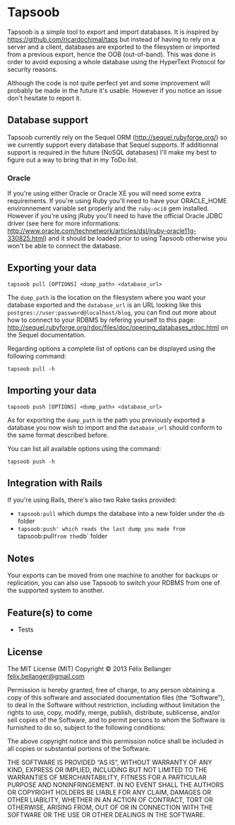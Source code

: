 # Tapsoob

Tapsoob is a simple tool to export and import databases. It is inspired by <https://github.com/ricardochimal/taps> but instead of having to rely on a server and a client, databases are exported to the filesystem or imported from a previous export, hence the OOB (out-of-band). This was done in order to avoid exposing a whole database using the HyperText Protocol for security reasons.

Although the code is not quite perfect yet and some improvement will probably be made in the future it's usable. However if you notice an issue don't hesitate to report it.


## Database support

Tapsoob currently rely on the Sequel ORM (<http://sequel.rubyforge.org/>) so we currently support every database that Sequel supports. If additionnal support is required in the future (NoSQL databases) I'll make my best to figure out a way to bring that in my ToDo list.

### Oracle

If you're using either Oracle or Oracle XE you will need some extra requirements. If you're using Ruby you'll need to have your ORACLE_HOME environnement variable set properly and the `ruby-oci8` gem installed. However if you're using jRuby you'll need to have the official Oracle JDBC driver (see here for more informations: <http://www.oracle.com/technetwork/articles/dsl/jruby-oracle11g-330825.html>) and it should be loaded prior to using Tapsoob otherwise you won't be able to connect the database.


## Exporting your data

    tapsoob pull [OPTIONS] <dump_path> <database_url>

The `dump_path` is the location on the filesystem where you want your database exported and the `database_url` is an URL looking like this `postgres://user:password@localhost/blog`, you can find out more about how to connect to your RDBMS by refering yourself to this page: <http://sequel.rubyforge.org/rdoc/files/doc/opening_databases_rdoc.html> on the Sequel documentation.

Regarding options a complete list of options can be displayed using the following command:

    tapsoob pull -h


## Importing your data

    tapsoob push [OPTIONS] <dump_path> <database_url>

As for exporting the `dump_path` is the path you previously exported a database you now wish to import and the `database_url` should conform to the same format described before.

You can list all available options using the command:

    tapsoob push -h


## Integration with Rails

If you're using Rails, there's also two Rake tasks provided:

* `tapsoob:pull` which dumps the database into a new folder under the `db` folder
* `tapsoob:push' which reads the last dump you made from `tapsoob:pull` from the `db` folder


## Notes

Your exports can be moved from one machine to another for backups or replication, you can also use Tapsoob to switch your RDBMS from one of the supported system to another.


## Feature(s) to come

* Tests


## License

The MIT License (MIT)
Copyright © 2013 Félix Bellanger <felix.bellanger@gmail.com>

Permission is hereby granted, free of charge, to any person obtaining a copy of this software and associated documentation files (the “Software”), to deal in the Software without restriction, including without limitation the rights to use, copy, modify, merge, publish, distribute, sublicense, and/or sell copies of the Software, and to permit persons to whom the Software is furnished to do so, subject to the following conditions:

The above copyright notice and this permission notice shall be included in all copies or substantial portions of the Software.

THE SOFTWARE IS PROVIDED “AS IS”, WITHOUT WARRANTY OF ANY KIND, EXPRESS OR IMPLIED, INCLUDING BUT NOT LIMITED TO THE WARRANTIES OF MERCHANTABILITY, FITNESS FOR A PARTICULAR PURPOSE AND NONINFRINGEMENT. IN NO EVENT SHALL THE AUTHORS OR COPYRIGHT HOLDERS BE LIABLE FOR ANY CLAIM, DAMAGES OR OTHER LIABILITY, WHETHER IN AN ACTION OF CONTRACT, TORT OR OTHERWISE, ARISING FROM, OUT OF OR IN CONNECTION WITH THE SOFTWARE OR THE USE OR OTHER DEALINGS IN THE SOFTWARE.